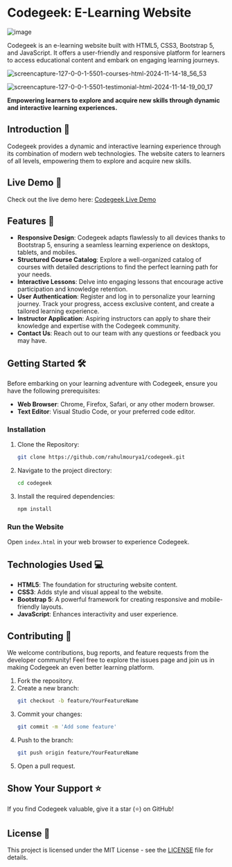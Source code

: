 # Codegeek: E-Learning Website

![image](https://github.com/user-attachments/assets/2151bafb-78bd-44ca-acdb-0e8945932666)

Codegeek is an e-learning website built with HTML5, CSS3, Bootstrap 5, and JavaScript. It offers a user-friendly and responsive platform for learners to access educational content and embark on engaging learning journeys.

![screencapture-127-0-0-1-5501-courses-html-2024-11-14-18_56_53](https://github.com/user-attachments/assets/d397e915-916c-479b-a075-9ab3a14e8853)

![screencapture-127-0-0-1-5501-testimonial-html-2024-11-14-19_00_17](https://github.com/user-attachments/assets/3deff979-07cb-4fd9-b271-93d273db9038)



**Empowering learners to explore and acquire new skills through dynamic and interactive learning experiences.**

## Introduction 🌟
Codegeek provides a dynamic and interactive learning experience through its combination of modern web technologies. The website caters to learners of all levels, empowering them to explore and acquire new skills.

## Live Demo 🔗
Check out the live demo here: [Codegeek Live Demo](https://codegeek-six.vercel.app/)

## Features 🚀
- **Responsive Design**: Codegeek adapts flawlessly to all devices thanks to Bootstrap 5, ensuring a seamless learning experience on desktops, tablets, and mobiles.
- **Structured Course Catalog**: Explore a well-organized catalog of courses with detailed descriptions to find the perfect learning path for your needs.
- **Interactive Lessons**: Delve into engaging lessons that encourage active participation and knowledge retention.
- **User Authentication**: Register and log in to personalize your learning journey. Track your progress, access exclusive content, and create a tailored learning experience.
- **Instructor Application**: Aspiring instructors can apply to share their knowledge and expertise with the Codegeek community.
- **Contact Us**: Reach out to our team with any questions or feedback you may have.

## Getting Started 🛠️
Before embarking on your learning adventure with Codegeek, ensure you have the following prerequisites:

- **Web Browser**: Chrome, Firefox, Safari, or any other modern browser.
- **Text Editor**: Visual Studio Code, or your preferred code editor.

### Installation
1. Clone the Repository:
    ```bash
    git clone https://github.com/rahulmourya1/codegeek.git
    ```
2. Navigate to the project directory:
    ```bash
    cd codegeek
    ```
3. Install the required dependencies:
    ```bash
    npm install
    ```

### Run the Website
Open `index.html` in your web browser to experience Codegeek.

## Technologies Used 💻
- **HTML5**: The foundation for structuring website content.
- **CSS3**: Adds style and visual appeal to the website.
- **Bootstrap 5**: A powerful framework for creating responsive and mobile-friendly layouts.
- **JavaScript**: Enhances interactivity and user experience.

## Contributing 🤝
We welcome contributions, bug reports, and feature requests from the developer community! Feel free to explore the issues page and join us in making Codegeek an even better learning platform.

1. Fork the repository.
2. Create a new branch:
    ```bash
    git checkout -b feature/YourFeatureName
    ```
3. Commit your changes:
    ```bash
    git commit -m 'Add some feature'
    ```
4. Push to the branch:
    ```bash
    git push origin feature/YourFeatureName
    ```
5. Open a pull request.

## Show Your Support ⭐️
If you find Codegeek valuable, give it a star (⭐️) on GitHub!

## License 📜
This project is licensed under the MIT License - see the [LICENSE](LICENSE) file for details.

